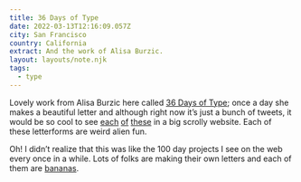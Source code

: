 ```yaml
---
title: 36 Days of Type
date: 2022-03-13T12:16:09.057Z
city: San Francisco
country: California
extract: And the work of Alisa Burzic.
layout: layouts/note.njk
tags:
  - type
---
```


Lovely work from Alisa Burzic here called [36 Days of Type](https://twitter.com/burzic_alisa/status/1502907342144548866); once a day she makes a beautiful letter and although right now it’s just a bunch of tweets, it would be so cool to see [each](https://twitter.com/burzic_alisa/status/1500823324389163018) [of](https://twitter.com/burzic_alisa/status/1501199799097376770) [these](https://twitter.com/burzic_alisa/status/1501513430662107136) in a big scrolly website. Each of these letterforms are weird alien fun.

Oh! I didn’t realize that this was like the 100 day projects I see on the web every once in a while. Lots of folks are making their own letters and each of them are [bananas](https://twitter.com/hashtag/36daysoftype?src=hashtag_click).
